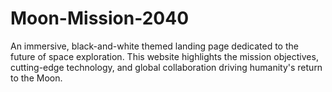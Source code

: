 # Moon-Mission-2040
An immersive, black-and-white themed landing page dedicated to the future of space exploration. This website highlights the mission objectives, cutting-edge technology, and global collaboration driving humanity's return to the Moon.
